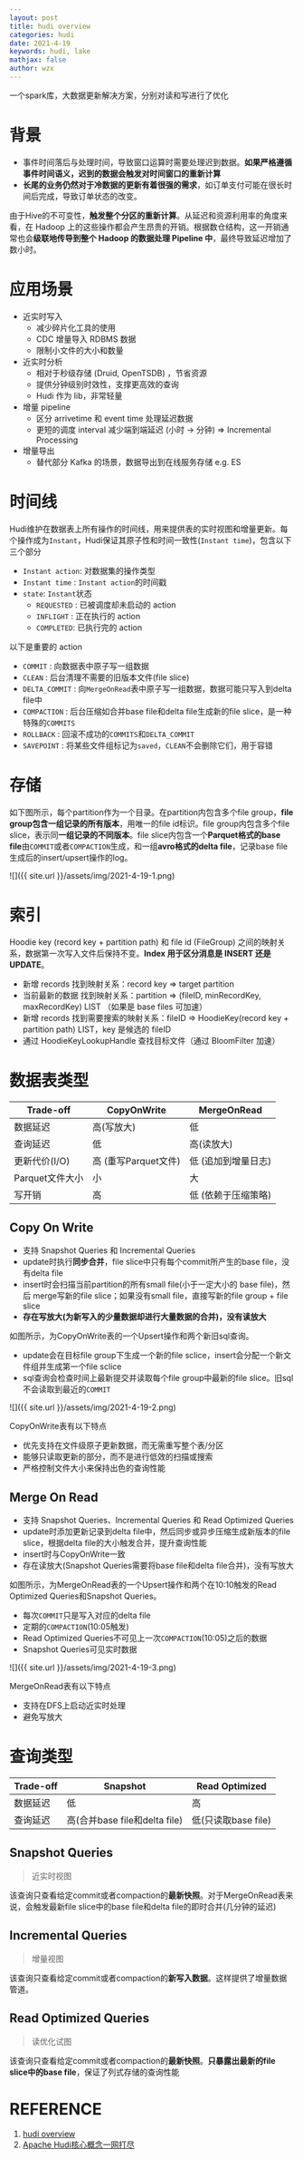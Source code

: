 ```yaml
---
layout: post
title: hudi overview
categories: hudi
date: 2021-4-19
keywords: hudi, lake
mathjax: false
author: wzx
---
```


一个spark库，大数据更新解决方案，分别对读和写进行了优化



# 背景

- 事件时间落后与处理时间，导致窗口运算时需要处理迟到数据。**如果严格遵循事件时间语义，迟到的数据会触发对时间窗口的重新计算**
- **长尾的业务仍然对于冷数据的更新有着很强的需求**，如订单支付可能在很长时间后完成，导致订单状态的改变。

由于Hive的不可变性，**触发整个分区的重新计算**。从延迟和资源利用率的角度来看，在 Hadoop 上的这些操作都会产生昂贵的开销。根据数仓结构，这一开销通常也会**级联地传导到整个 Hadoop 的数据处理 Pipeline 中**，最终导致延迟增加了数小时。

# 应用场景

- 近实时写入
  - 减少碎片化工具的使用
  - CDC 增量导入 RDBMS 数据
  - 限制小文件的大小和数量
- 近实时分析
  - 相对于秒级存储 (Druid, OpenTSDB) ，节省资源
  - 提供分钟级别时效性，支撑更高效的查询
  - Hudi 作为 lib，非常轻量
- 增量 pipeline
  - 区分 arrivetime 和 event time 处理延迟数据
  - 更短的调度 interval 减少端到端延迟 (小时 -> 分钟) => Incremental Processing
- 增量导出
  - 替代部分 Kafka 的场景，数据导出到在线服务存储 e.g. ES

# 时间线

Hudi维护在数据表上所有操作的时间线，用来提供表的实时视图和增量更新。每个操作成为`Instant`，Hudi保证其原子性和时间一致性(`Instant time`)，包含以下三个部分

- `Instant action`: 对数据集的操作类型
- `Instant time` : `Instant action`的时间戳
- `state`: `Instant`状态
  - `REQUESTED` : 已被调度却未启动的 action
  - `INFLIGHT` : 正在执行的 action
  - `COMPLETED`: 已执行完的 action

以下是重要的 action

- `COMMIT` : 向数据表中原子写一组数据
- `CLEAN` : 后台清理不需要的旧版本文件(file slice)
- `DELTA_COMMIT` : 向`MergeOnRead`表中原子写一组数据，数据可能只写入到delta file中
- `COMPACTION` : 后台压缩如合并base file和delta file生成新的file slice，是一种特殊的`COMMITS`
- `ROLLBACK` : 回滚不成功的`COMMITS`和`DELTA_COMMIT`
- `SAVEPOINT` : 将某些文件组标记为`saved`，`CLEAN`不会删除它们，用于容错

# 存储

如下图所示，每个partition作为一个目录。在partition内包含多个file group，**file group包含一组记录的所有版本**，用唯一的file id标识。file group内包含多个file slice，表示同**一组记录的不同版本**。file slice内包含一个**Parquet格式的base file**由`COMMIT`或者`COMPACTION`生成，和一组**avro格式的delta file**，记录base file生成后的insert/upsert操作的log。

![]({{ site.url }}/assets/img/2021-4-19-1.png)

# 索引

Hoodie key (record key + partition path) 和 file id (FileGroup) 之间的映射关系，数据第一次写入文件后保持不变。**Index 用于区分消息是 INSERT 还是 UPDATE**。

- 新增 records 找到映射关系：record key => target partition
- 当前最新的数据 找到映射关系：partition => (fileID, minRecordKey, maxRecordKey) LIST （如果是 base files 可加速）
- 新增 records 找到需要搜索的映射关系：fileID => HoodieKey(record key + partition path) LIST，key 是候选的 fileID
- 通过 HoodieKeyLookupHandle 查找目标文件（通过 BloomFilter 加速）

# 数据表类型

| Trade-off       | CopyOnWrite          | MergeOnRead         |
| -------------- | ------------------- | ------------------ |
| 数据延迟        | 高(写放大)           | 低                  |
| 查询延迟        | 低                   | 高(读放大)          |
| 更新代价(I/O)   | 高 (重写Parquet文件) | 低 (追加到增量日志) |
| Parquet文件大小 | 小                   | 大                  |
| 写开销          | 高                   | 低 (依赖于压缩策略) |

## Copy On Write

- 支持 Snapshot Queries 和 Incremental Queries
- update时执行**同步合并**，file slice中只有每个commit所产生的base file，没有delta file
- insert时会扫描当前partition的所有small file(小于一定大小的 base file)，然后 merge写新的file slice；如果没有small file，直接写新的file group + file slice
- **存在写放大(为新写入的少量数据却进行大量数据的合并)，没有读放大**



如图所示，为CopyOnWrite表的一个Upsert操作和两个新旧sql查询。

- update会在目标file group下生成一个新的file sclice，insert会分配一个新文件组并生成第一个file sclice
- sql查询会检查时间上最新提交并读取每个file group中最新的file slice。旧sql不会读取到最近的`COMMIT`

![]({{ site.url }}/assets/img/2021-4-19-2.png)

CopyOnWrite表有以下特点

- 优先支持在文件级原子更新数据，而无需重写整个表/分区
- 能够只读取更新的部分，而不是进行低效的扫描或搜索
- 严格控制文件大小来保持出色的查询性能

## Merge On Read

- 支持 Snapshot Queries、Incremental Queries 和 Read Optimized Queries
- update时添加更新记录到delta file中，然后同步或异步压缩生成新版本的file slice，根据delta file的大小触发合并，提升查询性能
- insert时与CopyOnWrite一致
- 存在读放大(Snapshot Queries需要将base file和delta file合并)，没有写放大



如图所示，为MergeOnRead表的一个Upsert操作和两个在10:10触发的Read Optimized Queries和Snapshot Queries。

- 每次`COMMIT`只是写入对应的delta file
- 定期的`COMPACTION`(10:05触发)
- Read Optimized Queries不可见上一次`COMPACTION`(10:05)之后的数据
- Snapshot Queries可见实时数据

![]({{ site.url }}/assets/img/2021-4-19-3.png)

MergeOnRead表有以下特点

- 支持在DFS上启动近实时处理
- 避免写放大

# 查询类型

| Trade-off | Snapshot                      | Read Optimized      |
| -------- | ---------------------------- | ------------------ |
| 数据延迟  | 低                            | 高                  |
| 查询延迟  | 高(合并base file和delta file) | 低(只读取base file) |

## Snapshot Queries

> 近实时视图

该查询只查看给定commit或者compaction的**最新快照**。对于MergeOnRead表来说，会触发最新file slice中的base file和delta file的即时合并(几分钟的延迟)

## Incremental Queries

> 增量视图

该查询只查看给定commit或者compaction的**新写入数据**。这样提供了增量数据管道。

## Read Optimized Queries

> 读优化试图

该查询只查看给定commit或者compaction的**最新快照**。**只暴露出最新的file slice中的base file**，保证了列式存储的查询性能



# REFERENCE

1. [hudi overview](https://hudi.apache.org/docs/overview.html)
2. [Apache Hudi核心概念一网打尽](https://mp.weixin.qq.com/s/fSweg0XkFcOvsD3q8tKiNg)


